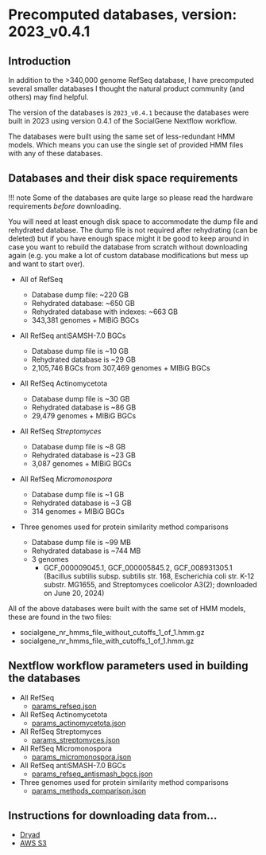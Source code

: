 # Precomputed databases, version: 2023_v0.4.1

## Introduction

In addition to the >340,000 genome RefSeq database, I have precomputed several smaller databases I thought the natural product community (and others) may find helpful.

The version of the databases is `2023_v0.4.1` because the databases were built in 2023 using version 0.4.1 of the SocialGene Nextflow workflow.

The databases were built using the same set of less-redundant HMM models. Which means you can use the single set of provided HMM files with any of these databases.


## Databases and their disk space requirements

!!! note
    Some of the databases are quite large so please read the hardware requirements *before* downloading.

You will need at least enough disk space to accommodate the dump file and rehydrated database. The dump file is not required after rehydrating (can be deleted) but if you have enough space might it be good to keep around in case you want to rebuild the database from scratch without downloading again (e.g. you make a lot of custom database modifications but mess up and want to start over).

- All of RefSeq
    - Database dump file: ~220 GB
    - Rehydrated database: ~650 GB
    - Rehydrated database with indexes: ~663 GB
    - 343,381 genomes + MIBiG BGCs

- All RefSeq antiSAMSH-7.0 BGCs
    - Database dump file is ~10 GB
    - Rehydrated database is ~29 GB
    - 2,105,746 BGCs from 307,469 genomes + MIBiG BGCs 

- All RefSeq Actinomycetota
    - Database dump file is ~30 GB
    - Rehydrated database is ~86 GB
    - 29,479 genomes + MIBiG BGCs

- All RefSeq *Streptomyces*
    - Database dump file is ~8 GB
    - Rehydrated database is ~23 GB
    - 3,087 genomes + MIBiG BGCs

- All RefSeq *Micromonospora*
    - Database dump file is ~1 GB
    - Rehydrated database is ~3 GB
    - 314 genomes + MIBiG BGCs

- Three genomes used for protein similarity method comparisons
    - Database dump file is ~99 MB
    - Rehydrated database is ~744 MB
    - 3 genomes
        - GCF_000009045.1, GCF_000005845.2, GCF_008931305.1 (Bacillus subtilis subsp. subtilis str. 168, Escherichia coli str. K-12 substr. MG1655, and Streptomyces coelicolor A3(2); downloaded on June 20, 2024)
    



All of the above databases were built with the same set of HMM models, these are found in the two files:

- socialgene_nr_hmms_file_without_cutoffs_1_of_1.hmm.gz
- socialgene_nr_hmms_file_with_cutoffs_1_of_1.hmm.gz


## Nextflow workflow parameters used in building the databases


- All RefSeq 
    - [params_refseq.json](../parameters/params_refseq.json)
- All RefSeq Actinomycetota
    - [params_actinomycetota.json](../parameters/params_actinomycetota.json)
- All RefSeq Streptomyces
    - [params_streptomyces.json](../parameters/params_streptomyces.json)
- All RefSeq Micromonospora
    - [params_micromonospora.json](../parameters/params_micromonospora.json)
- All RefSeq antiSMASH-7.0 BGCs
    - [params_refseq_antismash_bgcs.json](../parameters/params_refseq_antismash_bgcs.json)
- Three genomes used for protein similarity method comparisons
    - [params_methods_comparison.json](../parameters/params_methods_comparison.json)



## Instructions for downloading data from...

- [Dryad](../dryad/dryad.md)
- [AWS S3](../aws/aws.md)
